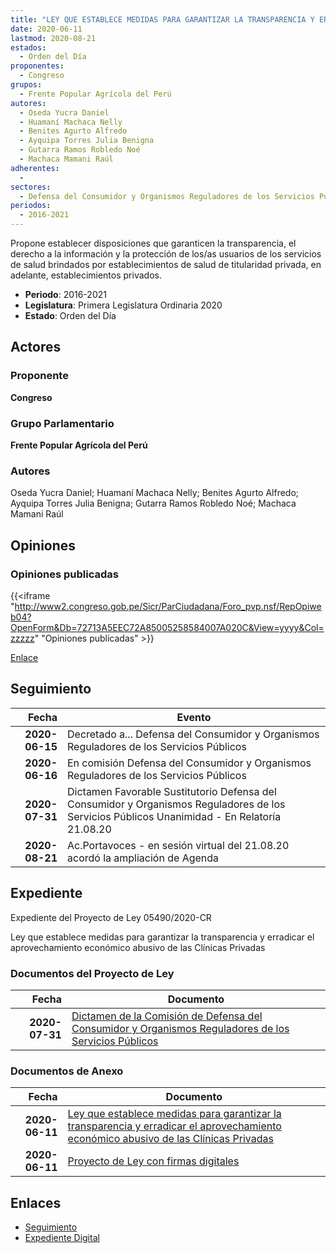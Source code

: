 ```yaml
---
title: "LEY QUE ESTABLECE MEDIDAS PARA GARANTIZAR LA TRANSPARENCIA Y ERRADICAR EL APROVECHAMIENTO ECONÓMICO ABUSIVO DE LAS CLÍNICAS PRIVADAS"
date: 2020-06-11
lastmod: 2020-08-21
estados: 
  - Orden del Día
proponentes: 
  - Congreso
grupos: 
  - Frente Popular Agrícola del Perú
autores: 
  - Oseda Yucra Daniel
  - Huamaní Machaca Nelly
  - Benites Agurto Alfredo
  - Ayquipa Torres Julia Benigna
  - Gutarra Ramos Robledo Noé
  - Machaca Mamani Raúl
adherentes: 
  - 
sectores: 
  - Defensa del Consumidor y Organismos Reguladores de los Servicios Públicos
periodos: 
  - 2016-2021
---
```


Propone establecer disposiciones que garanticen la transparencia, el derecho a la información y la protección de los/as usuarios de los servicios de salud brindados por establecimientos de salud de titularidad privada, en adelante, establecimientos privados.

- **Periodo**: 2016-2021
- **Legislatura**: Primera Legislatura Ordinaria 2020
- **Estado**: Orden del Día

## Actores

### Proponente

**Congreso**

### Grupo Parlamentario

**Frente Popular Agrícola del Perú**

### Autores

Oseda Yucra Daniel; Huamaní Machaca Nelly; Benites Agurto Alfredo; Ayquipa Torres Julia Benigna; Gutarra Ramos Robledo Noé; Machaca Mamani Raúl


## Opiniones

### Opiniones publicadas

{{<iframe "http://www2.congreso.gob.pe/Sicr/ParCiudadana/Foro_pvp.nsf/RepOpiweb04?OpenForm&Db=72713A5EEC72A85005258584007A020C&View=yyyy&Col=zzzzz" "Opiniones publicadas" >}}

[Enlace](http://www2.congreso.gob.pe/Sicr/ParCiudadana/Foro_pvp.nsf/RepOpiweb04?OpenForm&Db=72713A5EEC72A85005258584007A020C&View=yyyy&Col=zzzzz)

## Seguimiento

| Fecha | Evento |
|------:|--------|
| **2020-06-15** | Decretado a... Defensa del Consumidor y Organismos Reguladores de los Servicios Públicos|
| **2020-06-16** | En comisión Defensa del Consumidor y Organismos Reguladores de los Servicios Públicos|
| **2020-07-31** | Dictamen Favorable Sustitutorio Defensa del Consumidor y Organismos Reguladores de los Servicios Públicos Unanimidad - En Relatoría 21.08.20|
| **2020-08-21** | Ac.Portavoces - en sesión virtual del 21.08.20 acordó la ampliación de Agenda|


## Expediente

Expediente del Proyecto de Ley 05490/2020-CR

Ley que establece medidas para garantizar la transparencia y erradicar el aprovechamiento económico abusivo de las Clínicas Privadas


### Documentos del Proyecto de Ley

| Fecha | Documento |
|------:|--------|
| **2020-07-31** | [Dictamen de la Comisión de Defensa del Consumidor y Organismos Reguladores de los Servicios Públicos](http://www.leyes.congreso.gob.pe/Documentos/2016_2021/Dictamenes/Proyectos_de_Ley/05490DC06MAY20200731.pdf) |

### Documentos de Anexo

| Fecha | Documento |
|------:|--------|
| **2020-06-11** | [Ley que establece medidas para garantizar la transparencia y erradicar el aprovechamiento económico abusivo de las Clínicas Privadas](http://www.leyes.congreso.gob.pe/Documentos/2016_2021/Proyectos_de_Ley_y_de_Resoluciones_Legislativas/PL05490-20200611.pdf) |
| **2020-06-11** | [Proyecto de Ley con firmas digitales](http://www.leyes.congreso.gob.pe/Documentos/2016_2021/Proyectos_de_Ley_y_de_Resoluciones_Legislativas/Proyectos_Firmas_digitales/PL05490.pdf) |

## Enlaces 

- [Seguimiento](http://www2.congreso.gob.pe/Sicr/TraDocEstProc/CLProLey2016.nsf/f7fff46988ca05b1052578e100829cc7/d73ea65ceae68bc805258584007ccbff?OpenDocument)
- [Expediente Digital](http://www2.congreso.gob.pe/Sicr/TraDocEstProc/CLProLey2016.nsf/f7fff46988ca05b1052578e100829cc7/d73ea65ceae68bc805258584007ccbff?OpenDocument&Click=05257FB7005EB655.eb71d0cf91d8294e05256cdf006b5706/$Body/0.1C6C)
